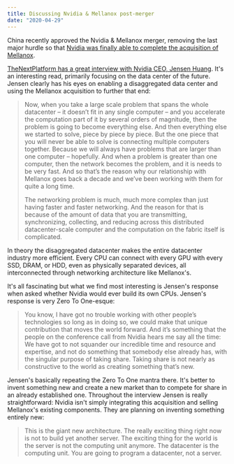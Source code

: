 ```yaml
---
title: Discussing Nvidia & Mellanox post-merger
date: "2020-04-29"
---
```


China recently approved the Nvidia & Mellanox merger, removing the last major hurdle so that [Nvidia was finally able to complete the acquisition of Mellanox](https://nvidianews.nvidia.com/news/nvidia-completes-acquisition-of-mellanox-creating-major-force-driving-next-gen-data-centers).

[TheNextPlatform has a great interview with Nvidia CEO, Jensen Huang](https://www.nextplatform.com/2020/04/27/nvidia-plus-mellanox-talking-datacenter-architecture-with-jensen-huang/). It's an interesting read, primarily focusing on the data center of the future. Jensen clearly has his eyes on enabling a disaggregated data center and using the Mellanox acquisition to further that end:

> Now, when you take a large scale problem that spans the whole datacenter – it doesn’t fit in any single computer – and you accelerate the computation part of it by several orders of magnitude, then the problem is going to become everything else. And then everything else we started to solve, piece by piece by piece. But the one piece that you will never be able to solve is connecting multiple computers together. Because we will always have problems that are larger than one computer – hopefully. And when a problem is greater than one computer, then the network becomes the problem, and it is needs to be very fast. And so that’s the reason why our relationship with Mellanox goes back a decade and we’ve been working with them for quite a long time.
>
> The networking problem is much, much more complex than just having faster and faster networking. And the reason for that is because of the amount of data that you are transmitting, synchronizing, collecting, and reducing across this distributed datacenter-scale computer and the computation on the fabric itself is complicated.

In theory the disaggregated datacenter makes the entire datacenter industry more efficient. Every CPU can connect with every GPU with every SSD, DRAM, or HDD, even as physically separated devices, all interconnected through networking architecture like Mellanox's. 

It's all fascinating but what we find most interesting is Jensen's response when asked whether Nvidia would ever build its own CPUs. Jensen's response is very Zero To One-esque:

> You know, I have got no trouble working with other people’s technologies so long as in doing so, we could make that unique contribution that moves the world forward. And it’s something that the people on the conference call from Nvidia hears me say all the time: We have got to not squander our incredible time and resource and expertise, and not do something that somebody else already has, with the singular purpose of taking share. Taking share is not nearly as constructive to the world as creating something that’s new.

Jensen's basically repeating the Zero To One mantra there. It's better to invent something new and create a new market than to compete for share in an already established one. Throughout the interview Jensen is really straightforward: Nvidia isn't simply integrating this acquisition and selling Mellanox's existing components. They are planning on inventing something entirely new:

> This is the giant new architecture. The really exciting thing right now is not to build yet another server. The exciting thing for the world is the server is not the computing unit anymore. The datacenter is the computing unit. You are going to program a datacenter, not a server.
